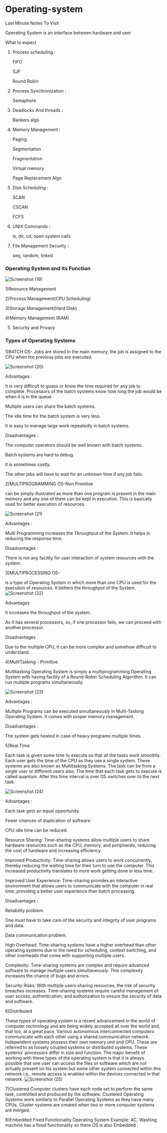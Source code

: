 # Operating-system


Last Minute Notes To Visit


Operating System is an interface between hardware and user 

What to expect 
1) Process scheduling :
    
      FIFO
   
      SJF
   
      Round Robin
3) Process Synchronization :
   
      Semaphore
4) Deadlocks And threads :
   
      Bankers algo
5) Memory Management :
   
      Paging
   
      Segmentation
   
      Fragmentation
   
      Virtual memory
   
      Page Replacement Algo
6) Disk Scheduling :
   
      SCAN
   
      CSCAN
   
      FCFS
7) UNIX Commands :
   
      ls, dir, cd, open system calls
8) File Management Security :
   
    seq, random, linked

### Operating System and its Function

![Screenshot (19)](https://github.com/aasthad27/Operating-system/assets/89932857/f7280092-180f-4d7b-84d3-10a73eaeb1c1)

1)Resource Management

2)Process Management(CPU Scheduling)

3)Storage Management(Hard Disk)

4)Memory Management (RAM)

5) Security and Privacy 

### Types of Operating Systems

1)BATCH OS- Jobs are stored in the main memory, the job is assigned to the CPU when the previous jobs are executed.

![Screenshot (20)](https://github.com/aasthad27/Operating-system/assets/89932857/9f0b919a-7908-43c5-9309-c4654638683d)

Advantages :

It is very difficult to guess or know the time required for any job to complete. Processors of the batch systems know how long the job would be when it is in the queue.

Multiple users can share the batch systems.

The idle time for the batch system is very less.

It is easy to manage large work repeatedly in batch systems.

Disadvantages :

The computer operators should be well known with batch systems.

Batch systems are hard to debug.

It is sometimes costly.

The other jobs will have to wait for an unknown time if any job fails.

2)MULTIPROGRAMMING OS-Non Primitive 

can be simply illustrated as more than one program is present in the main memory and any one of them can be kept in execution. This is basically used for better execution of resources.

![Screenshot (21)](https://github.com/aasthad27/Operating-system/assets/89932857/f1112e94-dea1-45d7-980a-856a015becc0)

Advantages :

Multi Programming increases the Throughput of the System.
It helps in reducing the response time.

Disadvantages :

There is not any facility for user interaction of system resources with the system.

3)MULTIPROCESSING OS-

is a type of Operating System in which more than one CPU is used for the execution of resources. It betters the throughput of the System.
![Screenshot (22)](https://github.com/aasthad27/Operating-system/assets/89932857/9ef8e31a-6d50-4e91-a718-7d68d51e3ffa)

Advantages

It increases the throughput of the system.

As it has several processors, so, if one processor fails, we can proceed with another processor.

Disadvantages

Due to the multiple CPU, it can be more complex and somehow difficult to understand.

4)MultiTasking  - Primitive

Multitasking Operating System is simply a multiprogramming Operating System with having facility of a Round-Robin Scheduling Algorithm. It can run multiple programs simultaneously.

![Screenshot (23)](https://github.com/aasthad27/Operating-system/assets/89932857/301d0f24-e163-4272-a33b-e63f69890d90)

Advantages :

Multiple Programs can be executed simultaneously in Multi-Tasking Operating System.
It comes with proper memory management.

Disadvantages :

The system gets heated in case of heavy programs multiple times.

5)Real Time 

Each task is given some time to execute so that all the tasks work smoothly. Each user gets the time of the CPU as they use a single system. These systems are also known as Multitasking Systems. The task can be from a single user or different users also. The time that each task gets to execute is called quantum. After this time interval is over OS switches over to the next task.

![Screenshot (24)](https://github.com/aasthad27/Operating-system/assets/89932857/1dbc48b1-9a0e-498e-9a20-d9f0b794f698)

Advantages :

Each task gets an equal opportunity.

Fewer chances of duplication of software.

CPU idle time can be reduced.

Resource Sharing: Time-sharing systems allow multiple users to share hardware resources such as the CPU, memory, and peripherals, reducing the cost of hardware and increasing efficiency.

Improved Productivity: Time-sharing allows users to work concurrently, thereby reducing the waiting time for their turn to use the computer. This increased productivity translates to more work getting done in less time.

Improved User Experience: Time-sharing provides an interactive environment that allows users to communicate with the computer in real time, providing a better user experience than batch processing.

Disadvantages :

Reliability problem.

One must have to take care of the security and integrity of user programs and data.

Data communication problem.

High Overhead: Time-sharing systems have a higher overhead than other operating systems due to the need for scheduling, context switching, and other overheads that come with supporting multiple users.

Complexity: Time-sharing systems are complex and require advanced software to manage multiple users simultaneously. This complexity increases the chance of bugs and errors.

Security Risks: With multiple users sharing resources, the risk of security breaches increases. Time-sharing systems require careful management of user access, authentication, and authorization to ensure the security of data and software.

6)Distributed 

These types of operating system is a recent advancement in the world of computer technology and are being widely accepted all over the world and, that too, at a great pace. Various autonomous interconnected computers communicate with each other using a shared communication network. Independent systems possess their own memory unit and CPU. These are referred to as loosely coupled systems or distributed systems. These systems’ processors differ in size and function. The major benefit of working with these types of the operating system is that it is always possible that one user can access the files or software which are not actually present on his system but some other system connected within this network i.e., remote access is enabled within the devices connected in that network. 
![Screenshot (25)](https://github.com/aasthad27/Operating-system/assets/89932857/2c60d6b2-88c9-423e-a7d5-76d74f04ebb0) 

7)Clustered 
Computer clusters have each node set to perform the same task, controlled and produced by the software. Clustered Operating Systems work similarly to Parallel Operating Systems as they have many CPUs. Cluster systems are created when two or more computer systems are merged.

8)Embedded
Fixed Functionality Operating System
Example: AC, Washing machine has a fixed functionality so there OS is also Embedded .



